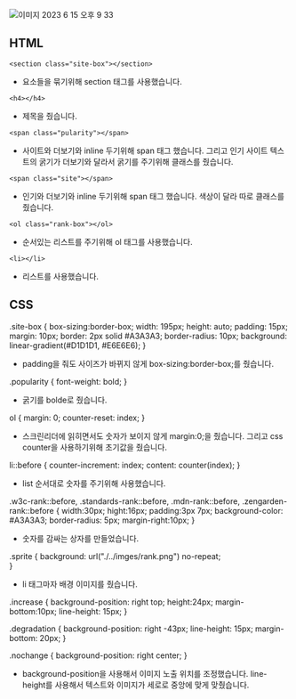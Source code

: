 ![이미지 2023  6  15  오후 9 33](https://github.com/seobinbang7/home-work/assets/45528125/ede90a1e-e4bd-4ed8-9694-341a7cd19a83)

## HTML

`<section class="site-box"></section>`

- 요소들을 묶기위해 section 태그를 사용했습니다.

`<h4></h4> `

- 제목을 줬습니다.

`<span class="pularity"></span>`

- 사이트와 더보기와 inline 두기위해 span 태그 했습니다. 그리고 인기 사이트 텍스트의 굵기가 더보기와 달라서 굵기를 주기위해 클래스를 줬습니다.

`<span class="site"></span> `

- 인기와 더보기와 inline 두기위해 span 태그 했습니다. 색상이 달라 따로 클래스를 줬습니다.

`<ol class="rank-box"></ol>`

- 순서있는 리스트를 주기위해 ol 태그를 사용했습니다.

`<li></li> `

- 리스트를 사용했습니다.

## CSS

.site-box {
box-sizing:border-box;
width: 195px;
height: auto;
padding: 15px;
margin: 10px;
border: 2px solid #A3A3A3;
border-radius: 10px;
background: linear-gradient(#D1D1D1, #E6E6E6);
}

- padding을 줘도 사이즈가 바뀌지 않게 box-sizing:border-box;를 줬습니다.

.popularity {
font-weight: bold;
}

- 굵기를 bolde로 줬습니다.

ol {
margin: 0;
counter-reset: index;
}

- 스크린리더에 읽히면서도 숫자가 보이지 않게 margin:0;을 줬습니다. 그리고 css counter을 사용하기위해 초기값을 줬습니다.

li::before {
counter-increment: index;
content: counter(index);
}

- list 순서대로 숫자를 주기위해 사용했습니다.

.w3c-rank::before,
.standards-rank::before,
.mdn-rank::before,
.zengarden-rank::before {
width:30px;
hight:16px;
padding:3px 7px;
background-color: #A3A3A3;
border-radius: 5px;
margin-right:10px;
}

- 숫자를 감싸는 상자를 만들었습니다.

.sprite {
background: url("./../imges/rank.png") no-repeat;  
}

- li 태그마자 배경 이미지를 줬습니다.

.increase {
background-position: right top;
height:24px;
margin-bottom:10px;
line-height: 15px;
}

.degradation {
background-position: right -43px;
line-height: 15px;
margin-bottom: 20px;
}

.nochange {
background-position: right center;
}

- background-position을 사용해서 이미지 노출 위치를 조정했습니다. line-height를 사용해서 텍스트와 이미지가 세로로 중앙에 맞게 맞췄습니다.

